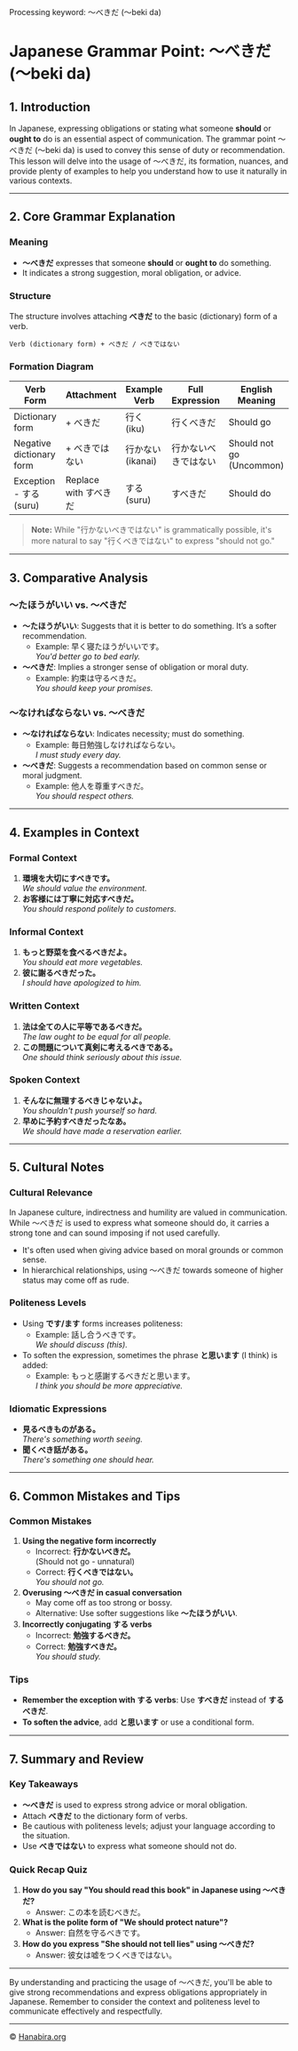 Processing keyword: ～べきだ (〜beki da)
# Japanese Grammar Point: ～べきだ (〜beki da)

## 1. Introduction
In Japanese, expressing obligations or stating what someone **should** or **ought to** do is an essential aspect of communication. The grammar point ～べきだ (〜beki da) is used to convey this sense of duty or recommendation. This lesson will delve into the usage of ～べきだ, its formation, nuances, and provide plenty of examples to help you understand how to use it naturally in various contexts.

---
## 2. Core Grammar Explanation
### Meaning
- **～べきだ** expresses that someone **should** or **ought to** do something.
- It indicates a strong suggestion, moral obligation, or advice.
### Structure
The structure involves attaching **べきだ** to the basic (dictionary) form of a verb.
```plaintext
Verb (dictionary form) + べきだ / べきではない
```
### Formation Diagram
| Verb Form             | Attachment | Example Verb | Full Expression    | English Meaning             |
|-----------------------|------------|--------------|--------------------|-----------------------------|
| Dictionary form       | + べきだ   | 行く (iku)   | 行くべきだ         | Should go                   |
| Negative dictionary form | + べきではない | 行かない (ikanai) | 行かないべきではない | Should not go (Uncommon)    |
| Exception - する (suru) | Replace with すべきだ | する (suru)      | すべきだ           | Should do                   |
> **Note:** While "行かないべきではない" is grammatically possible, it's more natural to say "行くべきではない" to express "should not go."
---
## 3. Comparative Analysis
### ～たほうがいい vs. ～べきだ
- **～たほうがいい**: Suggests that it is better to do something. It’s a softer recommendation.
  - Example: 早く寝たほうがいいです。  
    *You'd better go to bed early.*
- **～べきだ**: Implies a stronger sense of obligation or moral duty.
  - Example: 約束は守るべきだ。  
    *You should keep your promises.*
### ～なければならない vs. ～べきだ
- **～なければならない**: Indicates necessity; must do something.
  - Example: 毎日勉強しなければならない。  
    *I must study every day.*
- **～べきだ**: Suggests a recommendation based on common sense or moral judgment.
  - Example: 他人を尊重すべきだ。  
    *You should respect others.*
---
## 4. Examples in Context
### Formal Context
1. **環境を大切にすべきです。**  
   *We should value the environment.*
2. **お客様には丁寧に対応すべきだ。**  
   *You should respond politely to customers.*
### Informal Context
1. **もっと野菜を食べるべきだよ。**  
   *You should eat more vegetables.*
2. **彼に謝るべきだった。**  
   *I should have apologized to him.*
### Written Context
1. **法は全ての人に平等であるべきだ。**  
   *The law ought to be equal for all people.*
2. **この問題について真剣に考えるべきである。**  
   *One should think seriously about this issue.*
### Spoken Context
1. **そんなに無理するべきじゃないよ。**  
   *You shouldn't push yourself so hard.*
2. **早めに予約すべきだったなあ。**  
   *We should have made a reservation earlier.*
---
## 5. Cultural Notes
### Cultural Relevance
In Japanese culture, indirectness and humility are valued in communication. While ～べきだ is used to express what someone should do, it carries a strong tone and can sound imposing if not used carefully.
- It's often used when giving advice based on moral grounds or common sense.
- In hierarchical relationships, using ～べきだ towards someone of higher status may come off as rude.
### Politeness Levels
- Using **です/ます** forms increases politeness:
  - Example: 話し合うべきです。  
    *We should discuss (this).*
- To soften the expression, sometimes the phrase **と思います** (I think) is added:
  - Example: もっと感謝するべきだと思います。  
    *I think you should be more appreciative.*
### Idiomatic Expressions
- **見るべきものがある。**  
  *There's something worth seeing.*
- **聞くべき話がある。**  
  *There's something one should hear.*
---
## 6. Common Mistakes and Tips
### Common Mistakes
1. **Using the negative form incorrectly**
   - Incorrect: **行かないべきだ。**  
     (Should not go - unnatural)
   - Correct: **行くべきではない。**  
     *You should not go.*
2. **Overusing ～べきだ in casual conversation**
   - May come off as too strong or bossy.
   - Alternative: Use softer suggestions like **～たほうがいい**.
3. **Incorrectly conjugating する verbs**
   - Incorrect: **勉強するべきだ。**
   - Correct: **勉強すべきだ。**  
     *You should study.*
### Tips
- **Remember the exception with する verbs**: Use **すべきだ** instead of **するべきだ**.
- **To soften the advice**, add **と思います** or use a conditional form.
---
## 7. Summary and Review
### Key Takeaways
- **～べきだ** is used to express strong advice or moral obligation.
- Attach **べきだ** to the dictionary form of verbs.
- Be cautious with politeness levels; adjust your language according to the situation.
- Use **べきではない** to express what someone should not do.
### Quick Recap Quiz
1. **How do you say "You should read this book" in Japanese using ～べきだ?**
   - Answer: この本を読むべきだ。
2. **What is the polite form of "We should protect nature"?**
   - Answer: 自然を守るべきです。
3. **How do you express "She should not tell lies" using ～べきだ?**
   - Answer: 彼女は嘘をつくべきではない。
---
By understanding and practicing the usage of ～べきだ, you'll be able to give strong recommendations and express obligations appropriately in Japanese. Remember to consider the context and politeness level to communicate effectively and respectfully.


---

© [Hanabira.org](https://hanabira.org)
